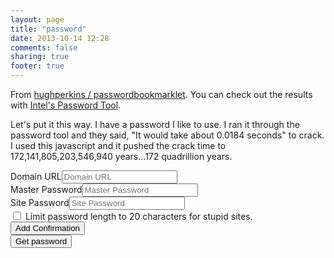 ```yaml
---
layout: page
title: "password"
date: 2013-10-14 12:28
comments: false
sharing: true
footer: true
---
```


From [hughperkins / passwordbookmarklet](https://github.com/hughperkins/passwordbookmarklet). You can check out the results with [Intel's Password Tool](https://www-ssl.intel.com/content/www/us/en/forms/passwordwin.html).

Let's put it this way. I have a password I like to use. I ran it through the password tool and they said, "It would take about 0.0184 seconds" to crack. I used this javascript and it pushed the crack time to 172,141,805,203,546,940 years...172 quadrillion years.

<form  onsubmit="go();;return false;">
  <div class='form-group'>
    <label class="col-sm-4 control-label">Domain URL</label><input type="text" id="domain" placeholder="Domain URL" />
  </div>
  <div class='form-group'>
    <label class="col-sm-4 control-label">Master Password</label><input type="password" id="master" placeholder="Master Password" />
  </div>
  <div class='form-group'>
    <label class="col-sm-4 control-label">Site Password</label><input type='text' id='pwd' class='span3' placeholder="Site Password" />
  </div>
  <div class='checkbox'>
    <div class='col-md-offset-4'>
      <input type='checkbox' name='limiting' id='limiting' value='7734'>
      Limit password length to 20 characters for stupid sites.
    </div>
  </div>
  <div class='form-group'>
    <div class='col-md-offset-4'>
      <button id="btn_confirm" onclick="toggleconfirm();" class='btn'>Add Confirmation</button>
      <label id="confirmdiv" style="display: none;"><input type="password" id="txt_confirm" /></label>
    </div>
  </div>
  <div class='form-group'>
    <div class='col-md-offset-4'>
      <button type="submit" class='btn btn-primary'>Get password</button>
    </div>
  </div>
</form>

<script type="text/javascript">
javascript:
/* copyright Hugh Perkins 2013, and all the contributors listed below
   You can use this code under the BSD license

   This is derived from Nic Wolff's original password generator at
   http://angel.net/~nic/passwd.current.html , which was public domain at time
   of derivation

   Contains sha1 implementation with following header:
      A JavaScript implementation of the Secure Hash Algorithm, SHA-1, as defined
      in FIPS PUB 180-1
      Version 2.1 Copyright Paul Johnston 2000 - 2002.
      Other contributors: Greg Holt, Andrew Kepert, Ydnar, Lostinet
      Distributed under the BSD License
      See http://pajhome.org.uk/crypt/md5 for details.

   Modifications by Hugh Perkins:
      - changed password length to 16 + the '1a' suffix, which should be secure
        for my lifetime...
      - add 'confirm' password
*/

var b64pad  = "";
var chrsz   = 8;

function core_sha1(x, len) {
  x[len >> 5] |= 0x80 << (24 - len % 32);
  x[((len + 64 >> 9) << 4) + 15] = len;

  var w = Array(80);
  var a =  1732584193;
  var b = -271733879;
  var c = -1732584194;
  var d =  271733878;
  var e = -1009589776;

  for(var i = 0; i < x.length; i += 16) {
    var olda = a;
    var oldb = b;
    var oldc = c;
    var oldd = d;
    var olde = e;

    for(var j = 0; j < 80; j++) {
      if(j < 16) w[j] = x[i + j];
      else w[j] = rol(w[j-3] ^ w[j-8] ^ w[j-14] ^ w[j-16], 1);
      var t = safe_add(safe_add(rol(a, 5), sha1_ft(j, b, c, d)),
                       safe_add(safe_add(e, w[j]), sha1_kt(j)));
      e = d;
      d = c;
      c = rol(b, 30);
      b = a;
      a = t;
    }

    a = safe_add(a, olda);
    b = safe_add(b, oldb);
    c = safe_add(c, oldc);
    d = safe_add(d, oldd);
    e = safe_add(e, olde);
  }
  return Array(a, b, c, d, e);

}

function sha1_ft(t, b, c, d) {
  if(t < 20) return (b & c) | ((~b) & d);
  if(t < 40) return b ^ c ^ d;
  if(t < 60) return (b & c) | (b & d) | (c & d);
  return b ^ c ^ d;
}

function sha1_kt(t) {
  return (t < 20) ?  1518500249 : (t < 40) ?  1859775393 :
         (t < 60) ? -1894007588 : -899497514;
}

function safe_add(x, y) {
  var lsw = (x & 0xFFFF) + (y & 0xFFFF);
  var msw = (x >> 16) + (y >> 16) + (lsw >> 16);
  return (msw << 16) | (lsw & 0xFFFF);
}

function rol(num, cnt) {return (num << cnt) | (num >>> (32 - cnt)); }

function str2binb(str) {
  var bin = Array();
  var mask = (1 << chrsz) - 1;
  for(var i = 0; i < str.length * chrsz; i += chrsz) {
    bin[i>>5] |= (str.charCodeAt(i / chrsz) & mask) << (24 - i % 32);
  }
  return bin;
}

function binb2b64(binarray) {
  var tab = "ABCDEFGHIJKLMNOPQRSTUVWXYZabcdefghijklmnopqrstuvwxyz0123456789+/";
  var str = "";
  for(var i = 0; i < binarray.length * 4; i += 3) {
    var triplet = (((binarray[i   >> 2] >> 8 * (3 -  i   %4)) & 0xFF) << 16)
                | (((binarray[i+1 >> 2] >> 8 * (3 - (i+1)%4)) & 0xFF) << 8 )
                |  ((binarray[i+2 >> 2] >> 8 * (3 - (i+2)%4)) & 0xFF);
    for(var j = 0; j < 4; j++) {
      if(i * 8 + j * 6 > binarray.length * 32) str += b64pad;
      else str += tab.charAt((triplet >> 6*(3-j)) & 0x3F);
    }
  }
  return str;
}

function b64_sha1(s){
    var bin = str2binb(s);
    var sha1 = core_sha1(bin,s.length * chrsz);
    var result = binb2b64(sha1);
    return result;
}

function toggleconfirm() {
    var confirmdiv = document.getElementById("confirmdiv");
    var btn = document.getElementById("btn_confirm");
    if(confirmdiv.style.display == "none") {
        confirmdiv.style.display = "block";
        btn.value = "Remove confirm";
        txt_confirm.focus();
    } else {confirmdiv.style.display = "none"; btn.value = "Add Confirmation"; }
}
function getCkd(key) { return $("input:checkbox[name ='"+key+"']:checked").val(); }
function getVal(key) { return parseFloat( $("input[id^='"+key+"']").val()); }
function setVal(key,value) { $("input[id="+key+"]").val(value); }
function go() {
    var confirmdiv = document.getElementById("confirmdiv");
    if( confirmdiv.style.display != "none" ) {
        if( txt_confirm.value != master.value ) {
            alert("Passwords don't match");
            return;
        }
    }
    d = domain.value.replace(/^https?\:\/\/(?:www\.)?/,'')
    setVal('domain',d);
    var limit = isNaN(getCkd('limiting')) ? 24 : 18;

    pwd.value = b64_sha1(master.value+':'+d).substr(0,limit)+'1a'
}

</script>